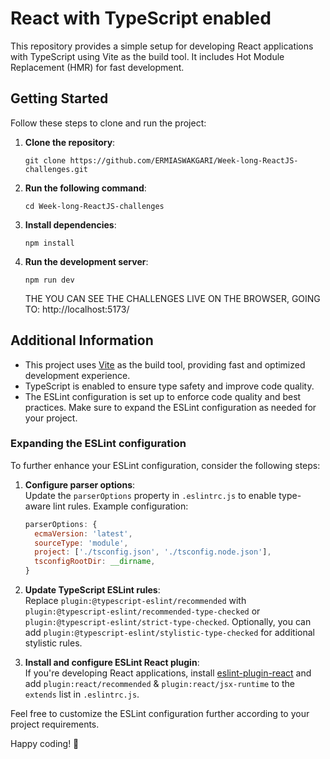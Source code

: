 # React with TypeScript enabled

This repository provides a simple setup for developing React applications with TypeScript using Vite as the build tool. It includes Hot Module Replacement (HMR) for fast development.

## Getting Started

Follow these steps to clone and run the project:

1. **Clone the repository**:

   ```
   git clone https://github.com/ERMIASWAKGARI/Week-long-ReactJS-challenges.git
   ```

2. **Run the following command**:

   ```
   cd Week-long-ReactJS-challenges
   ```

3. **Install dependencies**:

   ```
   npm install
   ```

4. **Run the development server**:
   ```
   npm run dev
   ```
   THE YOU CAN SEE THE CHALLENGES LIVE ON THE BROWSER, GOING TO: http://localhost:5173/

## Additional Information

- This project uses [Vite](https://vitejs.dev/) as the build tool, providing fast and optimized development experience.
- TypeScript is enabled to ensure type safety and improve code quality.
- The ESLint configuration is set up to enforce code quality and best practices. Make sure to expand the ESLint configuration as needed for your project.

### Expanding the ESLint configuration

To further enhance your ESLint configuration, consider the following steps:

1. **Configure parser options**:  
   Update the `parserOptions` property in `.eslintrc.js` to enable type-aware lint rules. Example configuration:

   ```javascript
   parserOptions: {
     ecmaVersion: 'latest',
     sourceType: 'module',
     project: ['./tsconfig.json', './tsconfig.node.json'],
     tsconfigRootDir: __dirname,
   }
   ```

2. **Update TypeScript ESLint rules**:  
   Replace `plugin:@typescript-eslint/recommended` with `plugin:@typescript-eslint/recommended-type-checked` or `plugin:@typescript-eslint/strict-type-checked`. Optionally, you can add `plugin:@typescript-eslint/stylistic-type-checked` for additional stylistic rules.

3. **Install and configure ESLint React plugin**:  
   If you're developing React applications, install [eslint-plugin-react](https://github.com/jsx-eslint/eslint-plugin-react) and add `plugin:react/recommended` & `plugin:react/jsx-runtime` to the `extends` list in `.eslintrc.js`.

Feel free to customize the ESLint configuration further according to your project requirements.

Happy coding! 🚀
